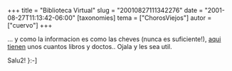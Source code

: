 +++
title = "Biblioteca Virtual"
slug = "20010827111342276"
date = "2001-08-27T11:13:42-06:00"
[taxonomies]
tema = ["ChorosViejos"]
autor = ["cuervo"]
+++

... y como la informacion es como las cheves (nunca es suficiente!),
[aqui tienen](http://148.214.12.10/libros/index.html) unos cuantos
libros y doctos.. Ojala y les sea util.

Salu2! }:-\]

